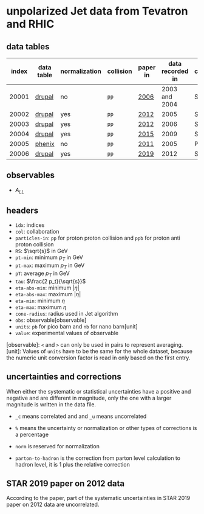 # unpolarized Jet data from Tevatron and RHIC

## data tables

| index | data table               | normalization | collision | paper in                 | data recorded in | collaboration    | status |
| ----- | -----                    | -----         | -----     | -----                    | -----            | -----            | -----  |
| 20001 | [drupal][link.20001.d]   | no            | `pp`      | [2006][link.20001.p]     | 2003 and 2004    | STAR             | ready  |
| 20002 | [drupal][link.20002.d]   | yes           | `pp`      | [2012][link.20002.p]     | 2005             | STAR             | ready  |
| 20003 | [drupal][link.20003.d]   | yes           | `pp`      | [2012][link.20003.p]     | 2006             | STAR             | ready  |
| 20004 | [drupal][link.20004.d]   | yes           | `pp`      | [2015][link.20004.p]     | 2009             | STAR             | ready  |
| 20005 | [phenix][link.20005.d]   | no            | `pp`      | [2011][link.20005.p]     | 2005             | PHENIX           | ready  |
| 20006 | [drupal][link.20006.d]   | yes           | `pp`      | [2019][link.20006.p]     | 2012             | STAR             | ready  |

[link.20001.d]: https://drupal.star.bnl.gov/STAR/files/starpublications/68/data.html
[link.20002.d]: https://drupal.star.bnl.gov/STAR/files/starpublications/188/data.html
[link.20003.d]: https://drupal.star.bnl.gov/STAR/files/starpublications/188/data.html
[link.20004.d]: https://drupal.star.bnl.gov/STAR/files/starpublications/217/data.html
[link.20005.d]: https://www.phenix.bnl.gov/phenix/WWW/info/data/ppg093_data.html
[link.20006.d]: https://drupal.star.bnl.gov/STAR/files/starpublications/310/data.html

[link.20001.p]: http://dx.doi.org/10.1103/PhysRevLett.97.252001 'DOI'
[link.20002.p]: http://dx.doi.org/10.1103/PhysRevD.86.032006 'DOI'
[link.20003.p]: http://dx.doi.org/10.1103/PhysRevD.86.032006 'DOI'
[link.20004.p]: http://dx.doi.org/10.1103/PhysRevLett.115.092002 'DOI'
[link.20005.p]: http://dx.doi.org/10.1103/PhysRevD.84.012006 'DOI'
[link.20006.p]: https://doi.org/10.1103/PhysRevD.100.052005 'DOI'

## observables

- <i>A<sub>LL</sub></i>

## headers

- `idx`: indices
- `col`: collaboration
- `particles-in`: `pp` for proton proton collision and `ppb` for proton anti proton collision
- `RS`: $\sqrt{s}$ in GeV
- `pt-min`: minimum <i>p<sub>T</sub></i> in GeV
- `pt-max`: maximum <i>p<sub>T</sub></i> in GeV
- `pT`: average <i>p<sub>T</sub></i> in GeV
- `tau`: $\frac{2 p_t}{\sqrt{s}}$
- `eta-abs-min`: minimum |<i>&eta;</i>|
- `eta-abs-max`: maximum |<i>&eta;</i>|
- `eta-min`: minimum <i>&eta;</i>
- `eta-max`: maximum <i>&eta;</i>
- `cone-radius`: radius used in Jet algorithm
- `obs`: observable[observable]
- `units`: `pb` for pico barn and `nb` for nano barn[unit]
- `value`: experimental values of observable

[observable]: `<` and `>` can only be used in pairs to represent averaging.
[unit]: Values of `units` have to be the same for the whole dataset, because the numeric unit conversion factor is read in only based on the first entry.

## uncertainties and corrections

When either the systematic or statistical uncertainties have a positive and negative and are different in magnitude, only the one with a larger magnitude is written in the data file.

- `_c` means correlated and and `_u` means uncorrelated

- `%` means the uncertainty or normalization or other types of corrections is a percentage

- `norm` is reserved for normalization

- `parton-to-hadron` is the correction from parton level calculation to hadron level, it is 1 plus the relative correction

## STAR 2019 paper on 2012 data
According to the paper, part of the systematic uncertainties in STAR 2019 paper on 2012 data are uncorrelated.

